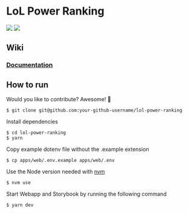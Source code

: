 # LoL Power Ranking

[![](https://img.shields.io/security-headers?style=flat-square&url=https%3A%2F%2Flol-power-ranking.app%2F)](https://shields.io/)
[![](https://img.shields.io/github/deployments/arnaudmanaranche/lol-power-ranking/production?label=Vercel&style=flat-square)](https://shields.io/)

## Wiki

### [Documentation](https://github.com/arnaudmanaranche/lol-power-ranking/wiki/Documentation)

## How to run

Would you like to contribute? Awesome! 👏

    $ git clone git@github.com:your-github-username/lol-power-ranking

Install dependencies

    $ cd lol-power-ranking
    $ yarn

Copy example dotenv file without the .example extension

    $ cp apps/web/.env.example apps/web/.env

Use the Node version needed with [nvm](https://github.com/nvm-sh/nvm#installing-and-updating)

    $ nvm use

Start Webapp and Storybook by running the following command

    $ yarn dev
